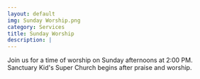 ```yaml
---
layout: default
img: Sunday Worship.png
category: Services
title: Sunday Worship
description: |
---
```

  Join us for a time of worship on Sunday afternoons at 2:00 PM.<br>Sanctuary Kid's Super Church begins after praise and worship.
